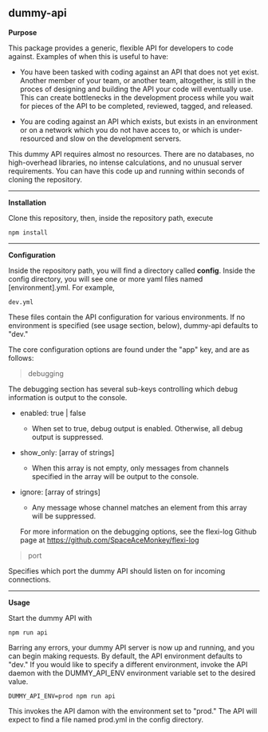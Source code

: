 dummy-api
----

**Purpose**

This package provides a generic, flexible API for developers to code against. Examples of when this is useful to have:

- You have been tasked with coding against an API that does not yet exist. Another member of your team, or another team, altogether, is still in the proces of designing and building the API your code will eventually use. This can create bottlenecks in the development process while you wait for pieces of the API to be completed, reviewed, tagged, and released.

- You are coding against an API which exists, but exists in an environment or on a network which you do not have acces to, or which is under-resourced and slow on the development servers.

This dummy API requires almost no resources. There are no databases, no high-overhead libraries, no intense calculations, and no unusual server requirements. You can have this code up and running within seconds of cloning the repository.

----

**Installation**

Clone this repository, then, inside the repository path, execute

```
npm install
```

----

**Configuration**

Inside the repository path, you will find a directory called **config**. Inside the config directory, you will see one or more yaml files named [environment].yml. For example,

```dev.yml```

These files contain the API configuration for various environments. If no environment is specified (see usage section, below), dummy-api defaults to "dev."

The core configuration options are found under the "app" key, and are as follows:

>debugging

The debugging section has several sub-keys controlling which debug information is output to the console.

- enabled: true | false
  - When set to true, debug output is enabled. Otherwise, all debug output is suppressed.
- show_only: [array of strings]
  - When this array is not empty, only messages from channels specified in the array will be output to the console.
- ignore: [array of strings]
  - Any message whose channel matches an element from this array will be suppressed.

  For more information on the debugging options, see the flexi-log Github page at https://github.com/SpaceAceMonkey/flexi-log

>port

Specifies which port the dummy API should listen on for incoming connections.

----

**Usage**

Start the dummy API with

```npm run api```

Barring any errors, your dummy API server is now up and running, and you can begin making requests. By default, the API environment defaults to "dev." If you would like to specify a different environment, invoke the API daemon with the DUMMY_API_ENV environment variable set to the desired value.

```DUMMY_API_ENV=prod npm run api```

This invokes the API damon with the environment set to "prod." The API will expect to find a file named prod.yml in the config directory.